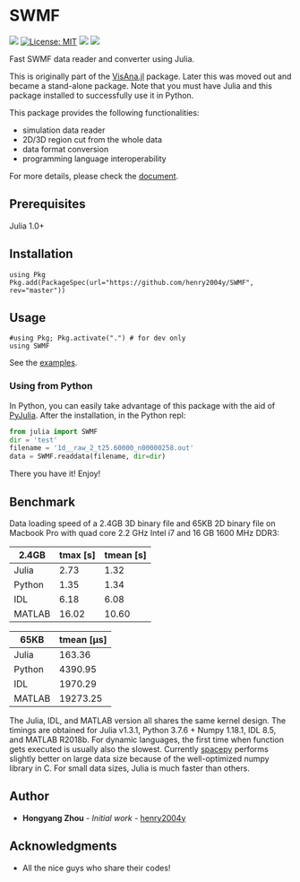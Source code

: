 # SWMF
[![](https://travis-ci.com/henry2004y/SWMF.svg?branch=master)][travis-url]
[![License: MIT](https://img.shields.io/badge/License-MIT-green.svg)](LICENSE)
[![](https://img.shields.io/badge/docs-latest-blue.svg)][SWMF-doc]
[![][codecov-img]][codecov-url]

Fast SWMF data reader and converter using Julia.

This is originally part of the [VisAna.jl](https://github.com/henry2004y/VisAnaJulia) package.
Later this was moved out and became a stand-alone package.
Note that you must have Julia and this package installed to successfully use it in Python.

This package provides the following functionalities:
  * simulation data reader
  * 2D/3D region cut from the whole data
  * data format conversion
  * programming language interoperability

For more details, please check the [document][SWMF-doc].

## Prerequisites

Julia 1.0+

## Installation
```
using Pkg
Pkg.add(PackageSpec(url="https://github.com/henry2004y/SWMF", rev="master"))
```

## Usage
```
#using Pkg; Pkg.activate(".") # for dev only
using SWMF
```

See the [examples](https://henry2004y.github.io/SWMF/dev/man/examples/).

### Using from Python

In Python, you can easily take advantage of this package with the aid of [PyJulia](https://pyjulia.readthedocs.io/en/latest/).
After the installation, in the Python repl:
```python
from julia import SWMF
dir = 'test'
filename = '1d__raw_2_t25.60000_n00000258.out'
data = SWMF.readdata(filename, dir=dir)
```
There you have it! Enjoy!

## Benchmark

Data loading speed of a 2.4GB 3D binary file and 65KB 2D binary file on Macbook Pro with quad core 2.2 GHz Intel i7 and 16 GB 1600 MHz DDR3:

| 2.4GB  | tmax [s] | tmean [s] |
|--------|--------|-----------|
| Julia  | 2.73   | 1.32      |
| Python | 1.35   | 1.34      |
| IDL    | 6.18   | 6.08      |
| MATLAB | 16.02  | 10.60     |

| 65KB   | tmean [μs] |
|--------|-----------|
| Julia  | 163.36    |
| Python | 4390.95   |
| IDL    | 1970.29   |
| MATLAB | 19273.25  |

The Julia, IDL, and MATLAB version all shares the same kernel design. The timings are obtained for Julia v1.3.1, Python 3.7.6 + Numpy 1.18.1, IDL 8.5, and MATLAB R2018b.
For dynamic languages, the first time when function gets executed is usually also the slowest. Currently [spacepy](https://github.com/spacepy/spacepy) performs slightly better on large data size because of the well-optimized numpy library in C. For small data sizes, Julia is much faster than others.

## Author

* **Hongyang Zhou** - *Initial work* - [henry2004y](https://github.com/henry2004y)

## Acknowledgments

* All the nice guys who share their codes!

[travis-url]: https://travis-ci.com/henry2004y/SWMF/builds/
[codecov-img]: https://codecov.io/gh/henry2004y/SWMF/branch/master/graph/badge.svg
[codecov-url]: https://codecov.io/gh/henry2004y/SWMF
[SWMF-doc]: https://henry2004y.github.io/SWMF/dev
